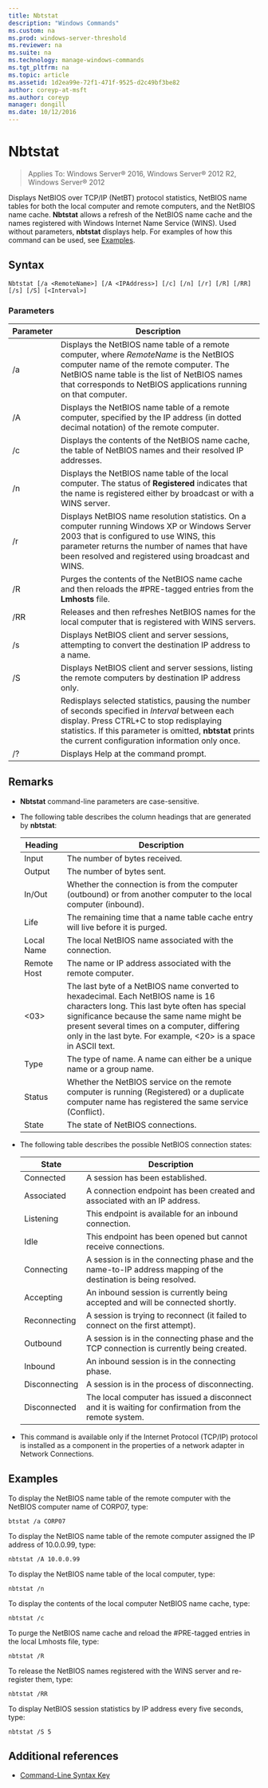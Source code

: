 ```yaml
---
title: Nbtstat
description: "Windows Commands"
ms.custom: na
ms.prod: windows-server-threshold
ms.reviewer: na
ms.suite: na
ms.technology: manage-windows-commands
ms.tgt_pltfrm: na
ms.topic: article
ms.assetid: 1d2ea99e-72f1-471f-9525-d2c49bf3be82
author: coreyp-at-msft
ms.author: coreyp
manager: dongill
ms.date: 10/12/2016
---
```


# Nbtstat

>Applies To: Windows Server&reg; 2016, Windows Server&reg; 2012 R2, Windows Server&reg; 2012

Displays NetBIOS over TCP/IP (NetBT) protocol statistics, NetBIOS name tables for both the local computer and remote computers, and the NetBIOS name cache. **Nbtstat** allows a refresh of the NetBIOS name cache and the names registered with Windows Internet Name Service (WINS). Used without parameters, **nbtstat** displays help. For examples of how this command can be used, see [Examples](assetId:///c6d43992-8243-4f0a-8605-3152c8a8fe9a#BKMK_Examples).

## Syntax

```
Nbtstat [/a <RemoteName>] [/A <IPAddress>] [/c] [/n] [/r] [/R] [/RR] [/s] [/S] [<Interval>]
```

### Parameters

|Parameter|Description|
|-------------|---------------|
|/a <RemoteName>|Displays the NetBIOS name table of a remote computer, where *RemoteName* is the NetBIOS computer name of the remote computer. The NetBIOS name table is the list of NetBIOS names that corresponds to NetBIOS applications running on that computer.|
|/A <IPAddress>|Displays the NetBIOS name table of a remote computer, specified by the IP address (in dotted decimal notation) of the remote computer.|
|/c|Displays the contents of the NetBIOS name cache, the table of NetBIOS names and their resolved IP addresses.|
|/n|Displays the NetBIOS name table of the local computer. The status of **Registered** indicates that the name is registered either by broadcast or with a WINS server.|
|/r|Displays NetBIOS name resolution statistics. On a computer running Windows XP or Windows Server 2003 that is configured to use WINS, this parameter returns the number of names that have been resolved and registered using broadcast and WINS.|
|/R|Purges the contents of the NetBIOS name cache and then reloads the #PRE-tagged entries from the **Lmhosts** file.|
|/RR|Releases and then refreshes NetBIOS names for the local computer that is registered with WINS servers.|
|/s|Displays NetBIOS client and server sessions, attempting to convert the destination IP address to a name.|
|/S|Displays NetBIOS client and server sessions, listing the remote computers by destination IP address only.|
|<Interval>|Redisplays selected statistics, pausing the number of seconds specified in *Interval* between each display. Press CTRL+C to stop redisplaying statistics. If this parameter is omitted, **nbtstat** prints the current configuration information only once.|
|/?|Displays Help at the command prompt.|

## Remarks

-   **Nbtstat** command-line parameters are case-sensitive.

-   The following table describes the column headings that are generated by **nbtstat**:

    |Heading|Description|
    |-----------|---------------|
    |Input|The number of bytes received.|
    |Output|The number of bytes sent.|
    |In/Out|Whether the connection is from the computer (outbound) or from another computer to the local computer (inbound).|
    |Life|The remaining time that a name table cache entry will live before it is purged.|
    |Local Name|The local NetBIOS name associated with the connection.|
    |Remote Host|The name or IP address associated with the remote computer.|
    |<03>|The last byte of a NetBIOS name converted to hexadecimal. Each NetBIOS name is 16 characters long. This last byte often has special significance because the same name might be present several times on a computer, differing only in the last byte. For example, <20> is a space in ASCII text.|
    |Type|The type of name. A name can either be a unique name or a group name.|
    |Status|Whether the NetBIOS service on the remote computer is running (Registered) or a duplicate computer name has registered the same service (Conflict).|
    |State|The state of NetBIOS connections.|

-   The following table describes the possible NetBIOS connection states:

    |State|Description|
    |---------|---------------|
    |Connected|A session has been established.|
    |Associated|A connection endpoint has been created and associated with an IP address.|
    |Listening|This endpoint is available for an inbound connection.|
    |Idle|This endpoint has been opened but cannot receive connections.|
    |Connecting|A session is in the connecting phase and the name-to-IP address mapping of the destination is being resolved.|
    |Accepting|An inbound session is currently being accepted and will be connected shortly.|
    |Reconnecting|A session is trying to reconnect (it failed to connect on the first attempt).|
    |Outbound|A session is in the connecting phase and the TCP connection is currently being created.|
    |Inbound|An inbound session is in the connecting phase.|
    |Disconnecting|A session is in the process of disconnecting.|
    |Disconnected|The local computer has issued a disconnect and it is waiting for confirmation from the remote system.|

-   This command is available only if the Internet Protocol (TCP/IP) protocol is installed as a component in the properties of a network adapter in Network Connections.

## <a name="BKMK_Examples"></a>Examples
To display the NetBIOS name table of the remote computer with the NetBIOS computer name of CORP07, type:

```
btstat /a CORP07
```

To display the NetBIOS name table of the remote computer assigned the IP address of 10.0.0.99, type:

```
nbtstat /A 10.0.0.99
```

To display the NetBIOS name table of the local computer, type:

```
nbtstat /n
```

To display the contents of the local computer NetBIOS name cache, type:

```
nbtstat /c
```

To purge the NetBIOS name cache and reload the #PRE-tagged entries in the local Lmhosts file, type:

```
nbtstat /R
```

To release the NetBIOS names registered with the WINS server and re-register them, type:

```
nbtstat /RR
```

To display NetBIOS session statistics by IP address every five seconds, type:

```
nbtstat /S 5
```

## Additional references

-   [Command-Line Syntax Key](Command-Line-Syntax-Key.md)


